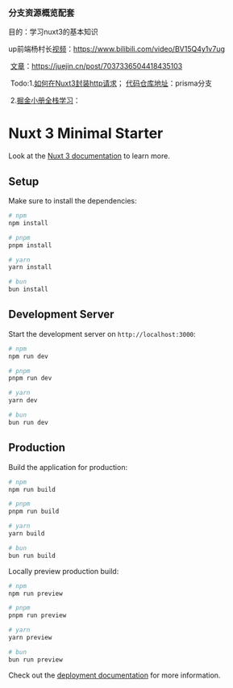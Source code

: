 ### 分支资源概览配套

目的：学习nuxt3的基本知识

up前端杨村长[视频](https://www.bilibili.com/video/BV15Q4y1v7ug)：https://www.bilibili.com/video/BV15Q4y1v7ug

​                   [文章](https://juejin.cn/post/7037336504418435103)：https://juejin.cn/post/7037336504418435103

​                   Todo:1.[如何在Nuxt3封装http请求](https://www.bilibili.com/video/BV1SM411p72w)； [代码仓库地址](https://github.com/57code/nuxt-app)：prisma分支

​                             2.[掘金小册全栈学习](https://juejin.cn/video/7202149403342143520)：

# Nuxt 3 Minimal Starter

Look at the [Nuxt 3 documentation](https://nuxt.com/docs/getting-started/introduction) to learn more.

## Setup

Make sure to install the dependencies:

```bash
# npm
npm install

# pnpm
pnpm install

# yarn
yarn install

# bun
bun install
```

## Development Server

Start the development server on `http://localhost:3000`:

```bash
# npm
npm run dev

# pnpm
pnpm run dev

# yarn
yarn dev

# bun
bun run dev
```

## Production

Build the application for production:

```bash
# npm
npm run build

# pnpm
pnpm run build

# yarn
yarn build

# bun
bun run build
```

Locally preview production build:

```bash
# npm
npm run preview

# pnpm
pnpm run preview

# yarn
yarn preview

# bun
bun run preview
```

Check out the [deployment documentation](https://nuxt.com/docs/getting-started/deployment) for more information.
